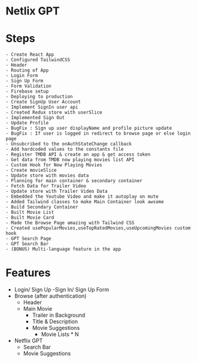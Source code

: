 # Netlix GPT

  #  Steps
    - Create React App
    - Configured TailwindCSS
    - Header
    - Routing of App
    - Login Form
    - Sign Up Form
    - Form Validation
    - Firebase setup
    - Deploying to production
    - Create SignUp User Account
    - Implement SignIn user api
    - Created Redux store with userSlice
    - Implemented Sign Out
    - Update Profile
    - BugFix : Sign up user displayName and profile picture update
    - BugFix : If user is logged in redirect to browse page or else login page
    - Unsubcribed to the onAuthStateChange callback
    - Add hardcoded values to the constants file
    - Register TMDB API & create an app & get access token
    - Get data from TMDB now playing movies list API
    - Custom Hook for Now Playing Movies
    - Create movieSlice
    - Update store with movies data
    - Planning for main container & secondary container
    - Fetch Data for Trailer Video
    - Update store with Trailer Video Data
    - Embedded the Youtube Video and make it autoplay on mute
    - Added Tailwind classes to make Main Container look awsome
    - Build Secondary Container
    - Built Movie List
    - Built Movie Card
    - Made the Browse Page amazing with Tailwind CSS
    - Created usePopularMovies,useTopRatedMovies,useUpcomingMovies custom hook
    - GPT Search Page
    - GPT Search Bar
    - (BONUS) Multi-language feature in the app

#  Features

- Login/ Sign Up -Sign In/ Sign Up Form
- Browse (after authentication)
  - Header
  - Main Movie
    - Trailer in Background
    - Title & Description
    - Movie Suggestions
      - Movie Lists * N
- Netflix GPT
  - Search Bar
  - Movie Suggestions
